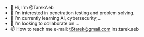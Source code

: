 - 👋 Hi, I’m @TarekAeb
- 👀 I’m interested in penetration testing and problem solving.
- 🌱 I’m currently learning AI, cybersecurity,...
- 💞️ I’m looking to collaborate on ...
- 📫 How to reach me e-mail: t6tarek@gmail.com ins:tarek.aeb

<!---
TarekAeb/TarekAeb is a ✨ special ✨ repository because its `README.md` (this file) appears on your GitHub profile.
You can click the Preview link to take a look at your changes.
--->
